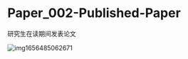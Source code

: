 # Paper_002-Published-Paper
研究生在读期间发表论文

![img1656485062671](https://user-images.githubusercontent.com/77873833/177952156-1feaecb6-f4ad-4f51-a8ae-656e6bf30c68.png)


